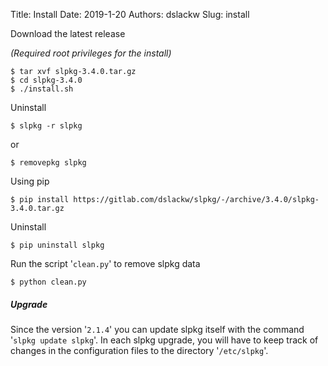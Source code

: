 Title: Install
Date: 2019-1-20
Authors: dslackw
Slug: install


Download the latest release

*(Required root privileges for the install)*

```
$ tar xvf slpkg-3.4.0.tar.gz
$ cd slpkg-3.4.0
$ ./install.sh
```

Uninstall

```
$ slpkg -r slpkg
```

or

```
$ removepkg slpkg
```

Using pip

```
$ pip install https://gitlab.com/dslackw/slpkg/-/archive/3.4.0/slpkg-3.4.0.tar.gz
```

Uninstall

```
$ pip uninstall slpkg
```

Run the script '`clean.py`' to remove slpkg data

```
$ python clean.py
```

##### Upgrade

Since the version '`2.1.4`' you can update slpkg itself with the command '`slpkg update slpkg`'.
In each slpkg upgrade, you will have to keep track of changes in the configuration files
to the directory '`/etc/slpkg`'.
